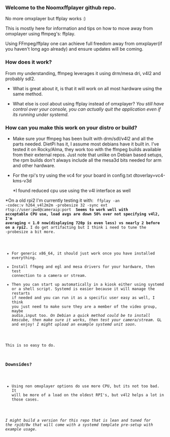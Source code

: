 ### Welcome to the Noomxffplayer github repo.

No more omxplayer but ffplay works :)

This is mostly here for information and tips on how to move away from omxplayer using ffmpeg's: ffplay.

Using FFmpeg/ffplay one can achieve full freedom away from omxplayer(if you haven't long ago already) and ensure updates will be coming.

### How does it work? 
From my understanding, ffmpeg leverages it using drm/mesa dri, v4l2 and probably sdl2.

* What is great about it, is that it will work on all most hardware using the same method.

* What else is cool about using ffplay instead of omxplayer? 
  *You still have control over your console, you can actually quit the application even if its running under systemd.*

### How can you make this work on your distro or build?

* Make sure your ffmpeg has been built with drm/sdl/v4l2 and all the parts needed. DietPi has it, I assume most debians have it built in. I've tested it
  on Rocky/Alma, they work too with the ffmpeg builds available from their external repos. Just note that unlike on Debian based setups, the rpm builds
  don't always include all the mesa3d bits needed for arm and other hardware.
  
* For the rpi's try using the vc4 for your board in config.txt
   dtoverlay=vc4-kms-v3d

    *I found reduced cpu use using the v4l interface as well

 *On a old rpi2 I'm currently testing it with:
 <code>
ffplay -an -codec:v h264_v4l2m2m -probesize 32 -sync ext rtsp://user:pwd@cameraip:port
  </codes>
**Seems to work well with acceptable CPU use, load avgs are down 50% over not specifying v4l2, I'm averaging < 1.0 now(displaying 720p is even less) vs nearly 2 before on a rpi2.**
I do get artifacting but I think i need to tune the -probesize a bit more.
  

* For generic x86_64, it should just work once you have installed everything.
* Install ffmpeg and egl and mesa drivers for your hardware, then test connection to a camera or stream.
* Then you can start up automatically in a kiosk either using systemd or a shell script. Systemd is easier because it will manage the restarts if needed
and you can run it as a specific user easy as well,  I think you just need to make sure they are a member of the video group, maybe audio,input too.
*On Debian a quick method could be to install kmscube, then make sure it works, then test your camera/stream.*
GL and enjoy!
*I might upload an example systemd unit soon.*

This is so easy to do. 

### Downsides?
* Using non omxplayer options do use more CPU, but its not too bad. It will be more of a load on the oldest RPI's, but v4l2 helps a lot in those cases.

*I might build a version for this repo that is lean and tuned for the rpi0/0w that will come with a systemd template pre-setup with example usage.*




